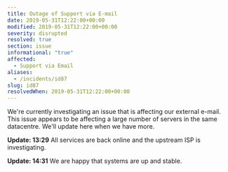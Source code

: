 ```yaml
---
title: Outage of Support via E-mail
date: 2019-05-31T12:22:00+00:00
modified: 2019-05-31T12:22:00+00:00
severity: disrupted
resolved: true
section: issue
informational: "true"
affected:
  - Support via Email
aliases:
  - /incidents/id87
slug: id87
resolvedWhen: 2019-05-31T12:22:00+00:00
---
```


We're currently investigating an issue that is affecting our external e-mail.  This issue appears to be affecting a large number of servers in the same datacentre.  We'll update here when we have more.

**Update: 13:29** All services are back online and the upstream ISP is investigating.

**Update: 14:31** We are happy that systems are up and stable.

